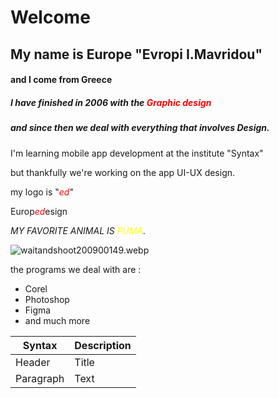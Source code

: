 
# Welcome 


## My name is Εurope   "Evropi I.Mavridou"   
#### and I come from Greece




##### I have finished in 2006 with the <font color="red">_Graphic design_</font>

##### and since then we deal with everything that involves ***Design***.

I'm learning mobile app development at the institute "Syntax" 

but thankfully we're working on the app UI-UX design. 

my logo is "<font color="red">_ed_</font>"

Europ<font color="red">_ed_</font>esign


*MY FAVORITE ANIMAL IS <font color="yellow">PUMA</font>.*

![waitandshoot200900149.webp](..%2F..%2Fwaitandshoot200900149.webp)


the programs we deal with are :
- Corel
- Photoshop
- Figma
- and much more


| Syntax      | Description |
| ----------- | ----------- |
| Header      | Title       |
| Paragraph   | Text        |